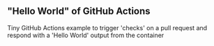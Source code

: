 ## "Hello World" of GitHub Actions

Tiny GitHub Actions example to trigger 'checks' on a pull request and respond with a 'Hello World' output from the container
